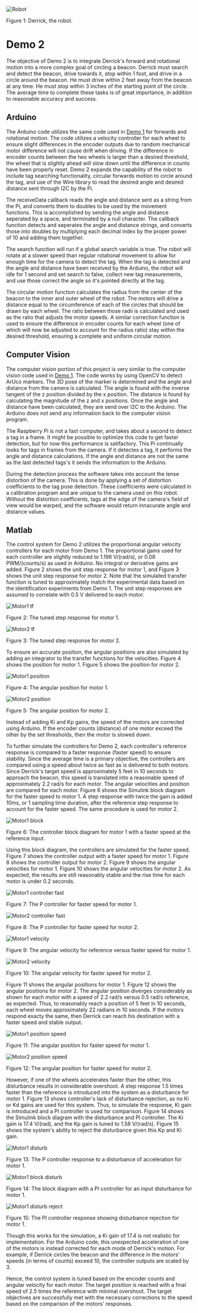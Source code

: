 
![Robot](https://github.com/mtyler14/SEED_Group12/blob/master/Demo%202/images/derrick.JPG)

Figure 1: Derrick, the robot.

# Demo 2
The objective of Demo 2 is to integrate Derrick's forward and rotational motion into a more complex goal of circling a beacon. Derrick must search and detect the beacon, drive towards it, stop within 1 foot, and drive in a circle around the beacon. He must drive within 2 feet away from the beacon at any time. He must stop within 3 inches of the starting point of the circle. The average time to complete these tasks is of great importance, in addition to reasonable accuracy and success.

## Arduino
The Arduino code utilizes the same code used in [Demo 1](https://github.com/mtyler14/SEED_Group12/tree/master/Demo%201) for forwards and rotational motion. The code utilizes a velocity controller for each wheel to ensure slight differences in the encoder outputs due to random mechanical motor difference will not cause drift when driving. If the difference in encoder counts between the two wheels is larger than a desired threshold, the wheel that is slightly ahead will slow down until the difference in counts have been properly reset. Demo 2 expands the capability of the robot to include tag searching functionality, circular forwards motion to circle around the tag, and use of the Wire library to read the desired angle and desired distance sent through I2C by the Pi. 

The receiveData callback reads the angle and distance sent as a string from the Pi, and converts them to doubles to be used by the movement functions. This is accomplished by sending the angle and distance seperated by a space, and terminated by a null character. The callback function detects and seperates the angle and distance strings, and converts those into doubles by multiplying each decimal index by the proper power of 10 and adding them together. 

The search function will run if a global search variable is true. The robot will rotate at a slower speed than regular rotational movement to allow for enough time for the camera to detect the tag. When the tag is detected and the angle and distance have been received by the Arduino, the robot will idle for 1 second and set search to false, collect new tag measurements, and use those correct the angle so it's pointed directly at the tag.

The circular motion function calculates the radius from the center of the beacon to the inner and outer wheel of the robot. The motors will drive a distance equal to the circumference of each of the circles that should be drawn by each wheel. The ratio between those radii is calculated and used as the ratio that adjusts the motor speeds. A similar correction function is used to ensure the difference in encoder counts for each wheel (one of which will now be adjusted to account for the radius ratio) stay within the desired threshold, ensuring a complete and uniform circular motion.

## Computer Vision
The computer vision portion of this project is very similar to the computer vision code used in [Demo 1](https://github.com/mtyler14/SEED_Group12/tree/master/Demo%201). 
The code works by using OpenCV to detect ArUco markers. The 3D pose of the marker is determined and the angle and distance from the camera is calculated. The angle is found with
the inverse tangent of the z position divided by the x position. The distance is found by calculating the magnitude of the z and x positions. Once the angle and distance have
been calculated, they are send over I2C to the Arduino. The Arduino does not send any information back to the computer vision program.

The Raspberry Pi is not a fast computer, and takes about a second to detect a tag in a frame. It might be possible to optimize this code to get faster detection, but for 
now this performance is satifactory. This Pi continually looks for tags in frames from the camera. If it detectes a tag, it performs the angle and distance calculations. If the angle and distance are not the same as the last detected tags's it sends the information to the Arduino.

During the detection process the software takes into account the lense distortion of the camera. This is done by applying a set of distortion coefficients to the tag pose
detection. These coefficients were calculated in a calibration program and are unique to the camera used on this robot. Without the distortion coefficents, tags at the edge of
the camera's field of view would be warped, and the software would return innacurate angle and distance values.


## Matlab
The control system for Demo 2 utilizes the proportional angular velocity controllers for each motor from Demo 1. The proportional gains used for each controller are slightly reduced to 1.196 V/(rad/s), or 0.08 PWM/(counts/s) as used in Arduino. No integral or derivative gains are added. Figure 2 shows the unit step response for motor 1, and Figure 3 shows the unit step response for motor 2. Note that the simulated transfer function is tuned to approximately match the experimental data based on the identification experiments from Demo 1. The unit step responses are assumed to correlate with 0.5 V delivered to each motor.

![Motor1 tf](https://github.com/mtyler14/SEED_Group12/blob/master/Demo%202/images/motor1_tf.jpg)

Figure 2: The tuned step response for motor 1.

![Motor2 tf](https://github.com/mtyler14/SEED_Group12/blob/master/Demo%202/images/motor2_tf.jpg)

Figure 3: The tuned step response for motor 2.

To ensure an accurate position, the angular positions are also simulated by adding an integrator to the transfer functions for the velocities. Figure 4 shows the position for motor 1. Figure 5 shows the position for motor 2.

![Motor1 position](https://github.com/mtyler14/SEED_Group12/blob/master/Demo%202/images/motor1_pos.jpg)

Figure 4: The angular position for motor 1.

![Motor2 position](https://github.com/mtyler14/SEED_Group12/blob/master/Demo%202/images/motor2_pos.jpg)

Figure 5: The angular position for motor 2.

Instead of adding Ki and Kp gains, the speed of the motors are corrected using Arduino. If the encoder counts (distance) of one motor exceed the other by the set thresholds, then the motor is slowed down.

To further simulate the controllers for Demo 2, each controller's reference response is compared to a faster response (faster speed) to ensure stability. Since the average time is a primary objective, the controllers are compared using a speed about twice as fast as is delivered to both motors. Since Derrick's target speed is approximately 5 feet in 10 seconds to approach the beacon, this speed is translated into a reasonable speed of approximately 2.2 rad/s for each motor. The angular velocities and position are compared for each motor. Figure 6 shows the Simulink block diagram for the faster speed to motor 1. A step response with twice the gain is added 10ms, or 1 sampling time duration, after the reference step response to account for the faster speed. The same procedure is used for motor 2.

![Motor1 block](https://github.com/mtyler14/SEED_Group12/blob/master/Demo%202/images/motor1_block_speed.JPG)

Figure 6: The controller block diagram for motor 1 with a faster speed at the reference input.

Using this block diagram, the controllers are simulated for the faster speed. Figure 7 shows the controller output with a faster speed for motor 1. Figure 8 shows the controller output for motor 2. Figure 9 shows the angular velocities for motor 1. Figure 10 shows the angular velocities for motor 2. As expected, the results are still reasonably stable and the rise time for each motor is under 0.2 seconds. 

![Motor1 controller fast](https://github.com/mtyler14/SEED_Group12/blob/master/Demo%202/images/motor1_control.jpg)

Figure 7: The P controller for faster speed for motor 1.

![Motor2 controller fast](https://github.com/mtyler14/SEED_Group12/blob/master/Demo%202/images/motor2_control.jpg)

Figure 8: The P controller for faster speed for motor 2.

![Motor1 velocity](https://github.com/mtyler14/SEED_Group12/blob/master/Demo%202/images/motor1_veloc.jpg)

Figure 9: The angular velocity for reference versus faster speed for motor 1.

![Motor2 velocity](https://github.com/mtyler14/SEED_Group12/blob/master/Demo%202/images/motor2_veloc.jpg)

Figure 10: The angular velocity for faster speed for motor 2.

Figure 11 shows the angular positions for motor 1. Figure 12 shows the angular positions for motor 2. The angular position diverges considerably as shown for each motor with a speed of 2.2 rad/s versus 0.5 rad/s reference, as expected. Thus, to reasonably reach a position of 5 feet in 10 seconds, each wheel moves approximately 22 radians in 10 seconds. If the motors respond exacty the same, then Derrick can reach his destination with a faster speed and stable output.

![Motor1 position speed](https://github.com/mtyler14/SEED_Group12/blob/master/Demo%202/images/motor1_speed_pos.jpg)

Figure 11: The angular position for faster speed for motor 1.

![Motor2 position speed](https://github.com/mtyler14/SEED_Group12/blob/master/Demo%202/images/motor2_speed_pos.jpg)

Figure 12: The angular position for faster speed for motor 2.

However, if one of the wheels accelerates faster than the other, this disturbance results in considerable overshoot. A step response 1.5 times faster than the reference is introduced into the system as a disturbance for motor 1. Figure 13 shows controller's lack of disturbance rejection, as no Ki or Kd gains are used for this system. Thus, to simulate the response, Ki gain is introduced and a PI controller is used for comparison. Figure 14 shows the Simulink block diagram with the disturbance and PI controller. The Ki gain is 17.4 V/(rad), and the Kp gain is tuned to 1.58 V/(rad/s). Figure 15 shows the system's ability to reject the disturbance given this Kp and Ki gain. 

![Motor1 disturb](https://github.com/mtyler14/SEED_Group12/blob/master/Demo%202/images/motor1_disturb.JPG)

Figure 13: The P controller response to a disturbance of acceleration for motor 1.

![Motor1 block disturb](https://github.com/mtyler14/SEED_Group12/blob/master/Demo%202/images/motor1_disturb_final.JPG)

Figure 14: The block diagram with a PI controller for an input disturbance for motor 1.

![Motor1 disturb reject](https://github.com/mtyler14/SEED_Group12/blob/master/Demo%202/images/motor1_disturb_reject.JPG)

Figure 15: The PI controller response showing disturbance rejection for motor 1.

Though this works for the simulation, a Ki gain of 17.4 is not realistic for implementation. For the Arduino code, this unexpected acceleration of one of the motors is instead corrected for each mode of Derrick's motion. For example, if Derrick circles the beacon and the difference in the motors' speeds (in terms of counts) exceed 10, the controller outputs are scaled by 3.

Hence, the control system is tuned based on the encoder counts and angular velocity for each motor. The target position is reached with a final speed of 2.5 times the reference with minimal overshoot. The target objectives are successfully met with the necessary corrections to the speed based on the comparison of the motors' responses.
